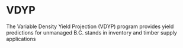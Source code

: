 # VDYP
The Variable Density Yield Projection (VDYP) program provides yield predictions for unmanaged B.C. stands in inventory and timber supply applications
